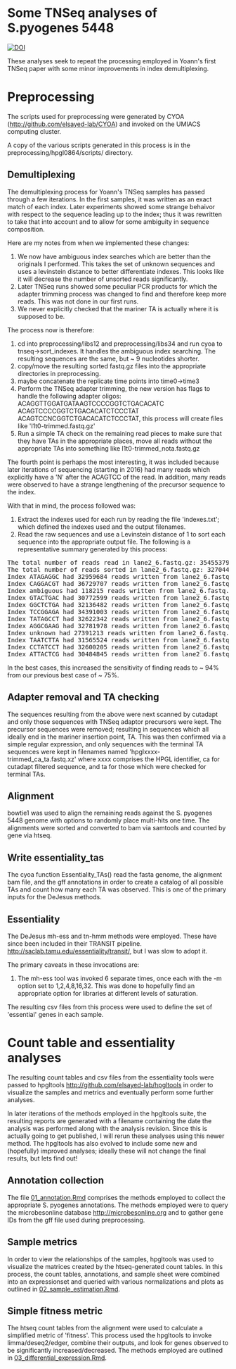 # Some TNSeq analyses of S.pyogenes 5448

[![DOI](https://zenodo.org/badge/141313240.svg)](https://zenodo.org/badge/latestdoi/141313240)

These analyses seek to repeat the processing employed in Yoann's first TNSeq
paper with some minor improvements in index demultiplexing.

# Preprocessing

The scripts used for preprocessing were generated by CYOA
(http://github.com/elsayed-lab/CYOA) and invoked on the UMIACS computing
cluster.

A copy of the various scripts generated in this process is in the
preprocessing/hpgl0864/scripts/ directory.

## Demultiplexing

The demultiplexing process for Yoann's TNSeq samples has passed through a few
iterations.  In the first samples, it was written as an exact match of each
index.  Later experiments showed some strange behaivor with respect to the
sequence leading up to the index; thus it was rewritten to take that into
account and to allow for some ambiguity in sequence composition.

Here are my notes from when we implemented these changes:

1.  We now have ambiguous index searches which are better than the originals I
    performed.  This takes the set of unknown sequences and uses a levinstein
    distance to better differentiate indexes.  This looks like it will decrease
    the number of unsorted reads significantly.
2.  Later TNSeq runs showed some peculiar PCR products for which the adapter
    trimming process was changed to find and therefore keep more reads.  This
    was not done in our first runs.
3.  We never explicitly checked that the mariner TA is actually where it
    is supposed to be.

The process now is therefore:

1.  cd into preprocessing/libs12 and preprocessing/libs34 and run
    cyoa to tnseq->sort_indexes.  It handles the ambiguous index searching.  The
    resulting sequences are the same, but ~ 9 nucleotides shorter.
2.  copy/move the resulting sorted fastq.gz files into the appropriate
    directories in preprocessing.
3.  maybe concatenate the replicate time points into time0->time3
4.  Perform the TNSeq adapter trimming, the new version has flags to handle the following adapter
    oligos: ACAGGTTGGATGATAAGTCCCCGGTCTGACACATC
    ACAGTCCCCGGTCTGACACATCTCCCTAT
    ACAGTCCNCGGTCTGACACATCTCCCTAT, this process will create files like
    'l1t0-trimmed.fastq.gz'
5.  Run a simple TA check on the remaining read pieces to make sure that they
    have TAs in the appropriate places, move all reads without the appropriate
    TAs into something like l1t0-trimmed_nota.fastq.gz

The fourth point is perhaps the most interesting, it was included because later
iterations of sequencing (starting in 2016) had many reads which explicitly have
a 'N' after the ACAGTCC of the read.  In addition, many reads were observed to
have a strange lengthening of the precursor sequence to the index.

With that in mind, the process followed was:

1.  Extract the indexes used for each run by reading the file 'indexes.txt';
    which defined the indexes used and the output filenames.
2.  Read the raw sequences and use a Levinstein distance of 1 to sort each
    sequence into the appropriate output file.  The following is a
    representative summary generated by this process:

<pre>
The total number of reads read in lane2_6.fastq.gz: 354553797.
The total number of reads sorted in lane2_6.fastq.gz: 327044369.
Index ATAGAGGC had 32959684 reads written from lane2_6.fastq.gz to outputs/hpgl1090.fastq.gz.
Index CAGGACGT had 36729707 reads written from lane2_6.fastq.gz to outputs/hpgl1095.fastq.gz.
Index ambiguous had 118215 reads written from lane2_6.fastq.gz to ambiguous.fastq.
Index GTACTGAC had 30772599 reads written from lane2_6.fastq.gz to outputs/hpgl1096.fastq.gz.
Index GGCTCTGA had 32136482 reads written from lane2_6.fastq.gz to outputs/hpgl1092.fastq.gz.
Index TCCGGAGA had 34391003 reads written from lane2_6.fastq.gz to outputs/hpgl1098.fastq.gz.
Index TATAGCCT had 32622342 reads written from lane2_6.fastq.gz to outputs/hpgl1089.fastq.gz.
Index AGGCGAAG had 32781978 reads written from lane2_6.fastq.gz to outputs/hpgl1093.fastq.gz.
Index unknown had 27391213 reads written from lane2_6.fastq.gz to uknown.fastq.
Index TAATCTTA had 31565524 reads written from lane2_6.fastq.gz to outputs/hpgl1094.fastq.gz.
Index CCTATCCT had 32600205 reads written from lane2_6.fastq.gz to outputs/hpgl1091.fastq.gz.
Index ATTACTCG had 30484845 reads written from lane2_6.fastq.gz to outputs/hpgl1097.fastq.gz.
</pre>

In the best cases, this increased the sensitivity of finding reads to ~ 94% from
our previous best case of ~ 75%.

## Adapter removal and TA checking

The sequences resulting from the above were next scanned by cutadapt and only
those sequences with TNSeq adaptor precursors were kept.  The precursor
sequences were removed; resulting in sequences which all ideally end in the
mariner insertion point, TA.  This was then confirmed via a simple regular
expression, and only sequences with the terminal TA sequences were kept in
filenames named 'hpglxxxx-trimmed_ca_ta.fastq.xz' where xxxx comprises the HPGL
identifier, ca for cutadapt filtered sequence, and ta for those which were
checked for terminal TAs.

## Alignment

bowtie1 was used to align the remaining reads against the S. pyogenes 5448
genome with options to randomly place multi-hits one time.  The alignments were
sorted and converted to bam via samtools and counted by gene via htseq.

## Write essentiality_tas

The cyoa function Essentiality_TAs() read the fasta genome, the alignment bam
file, and the gff annotations in order to create a catalog of all possible TAs
and count how many each TA was observed.  This is one of the primary inputs for
the DeJesus methods.

## Essentiality

The DeJesus mh-ess and tn-hmm methods were employed.  These have since been
included in their TRANSIT pipeline.
http://saclab.tamu.edu/essentiality/transit/, but I was slow to adopt it.

The primary caveats in these invocations are:

1.  The mh-ess tool was invoked 6 separate times, once each with the -m option
    set to 1,2,4,8,16,32.  This was done to hopefully find an appropriate option
    for libraries at different levels of saturation.

The resulting csv files from this process were used to define the set of
'essential' genes in each sample.

# Count table and essentiality analyses

The resulting count tables and csv files from the essentiality tools were passed
to hpgltools http://github.com/elsayed-lab/hpgltools in order to visualize the
samples and metrics and eventually perform some further analyses.

In later iterations of the methods employed in the hpgltools suite, the
resulting reports are generated with a filename containing the date the analysis
was performed along with the analysis revision.  Since this is actually going to
get published, I will rerun these analyses using this newer method.  The
hpgltools has also evolved to include some new and (hopefully) improved
analyses; ideally these will not change the final results, but lets find out!

## Annotation collection

The file
[01_annotation.Rmd](01_annotation.Rmd)
comprises the methods employed to collect the appropriate S. pyogenes
annotations.  The methods employed were to query the microbesonline database
http://microbesonline.org and to gather gene IDs from the gff file used during
preprocessing.

## Sample metrics

In order to view the relationships of the samples, hpgltools was used to
visualize the matrices created by the htseq-generated count tables.  In this
process, the count tables, annotations, and sample sheet were combined into an
expressionset and queried with various normalizations and plots as outlined in
[02_sample_estimation.Rmd](02_sample_estimation.Rmd).

## Simple fitness metric

The htseq count tables from the alignment were used to calculate a simplified
metric of 'fitness'.  This process used the hpgltools to invoke
limma/deseq2/edger, combine their outputs, and look for genes observed to be
significantly increased/decreased.  The methods employed are outlined in
[03_differential_expression.Rmd](03_differential_expression.Rmd).

